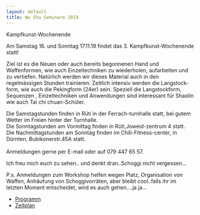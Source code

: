 ```yaml
---
layout: default
title: Wu Shu Seminare 2019
---
```


Kampfkunst-Wochenende

Am Samstag 16. und Sonntag 17.11.19 findet das 3. Kampfkunst-Wochenende statt!<br>

Ziel ist es die Neuen oder auch bereits begonnenen Hand und Waffenformen, wie auch
Einzeltechniken zu wiederholen, aufarbeiten und zu vertiefen.
Natürlich werden wir dieses Material auch in den regelmässigen Stunden trainieren.
Zeitlich intensiv werden die Langstock-form, wie auch die Pekingform (24er) sein.
Speziell die Langstockform, Sequenzen , Einzeltechniken und Anwendungen sind interessant
für Shaolin wie auch Tai chi chuan-Schüler.<br>

Die Samstagstunden finden in Rüti in der Ferrach-turnhalle statt, bei gutem Wetter im Freien hinter der Turnhalle.<br>
Die Sonntagstunden am Vormittag finden in Rüti,Joweid-zentrum 4 statt.<br>
Die Nachmittagstunden am Sonntag finden im Chili-Fitness-center, in Dürnten, Bubikonerstr.45A statt. <br>
<br>
Anmeldungen gerne per E-mail oder auf 079 447 65 57.<br>

Ich freu mich euch zu sehen.. und denkt dran..Schoggi nicht vergessen...<br>

P.s. Anmeldungen zum Workshop helfen wegen Platz, Organisation von Waffen, Anhäufung 
von Schoggivorräten, aber bleibt cool..falls ihr im letzten Moment entscheidet, wird es auch 
gehen....ja ja...
<br>


<ul class="small-block-grid-1 medium-block-grid-2 large-block-grid-3">
<li><a target="_blank" href="http://www.wu-shu.ch/images/Programm_KKW19.png" class="button-contact-info">Programm</a></li>
<li><a target="_blank" href="http://www.wu-shu.ch/images/Zeitplan_KKW19.png" class="button-contact-info">Zeitplan</a></li>
</ul>